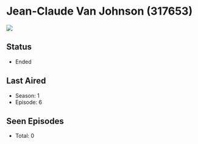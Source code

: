 # Jean-Claude Van Johnson (317653)

<img src="https://dg31sz3gwrwan.cloudfront.net/poster/317653/1278218-0-optimized.jpg" />

## Status
* Ended
## Last Aired
* Season: 1
* Episode: 6
## Seen Episodes
* Total: 0
